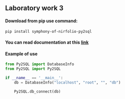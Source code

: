 ## Laboratory work 3

#### Download from pip use command:
```
pip install symphony-of-nirfolio-py2sql
```

#### You can read documentation at this [link](https://htmlpreview.github.io/?https://github.com/symphony-of-nirfolio-uni/Metaprogramming-lab3/blob/dev/documentation/Py2SQL.html)

#### Example of use
```python
from Py2SQL import DatabaseInfo
from Py2SQL import Py2SQL

if __name__ == '__main__':
    db = DatabaseInfo("localhost", "root", "", "db")

    Py2SQL.db_connect(db)
```